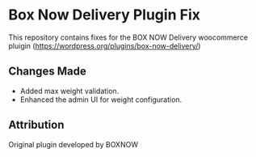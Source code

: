 # Box Now Delivery Plugin Fix
This repository contains fixes for the BOX NOW Delivery woocommerce pluigin (https://wordpress.org/plugins/box-now-delivery/)

## Changes Made
- Added max weight validation.
- Enhanced the admin UI for weight configuration.

## Attribution
Original plugin developed by BOXNOW
